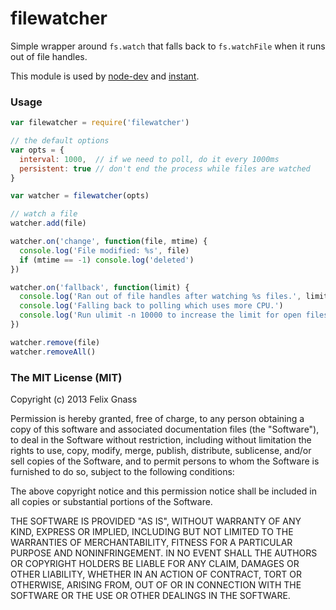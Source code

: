 # filewatcher

Simple wrapper around `fs.watch` that falls back to `fs.watchFile` when it runs
out of file handles.

This module is used by [node-dev](https://npmjs.org/package/node-dev)
and [instant](https://npmjs.org/package/instant).

### Usage

```js
var filewatcher = require('filewatcher')

// the default options
var opts = {
  interval: 1000,  // if we need to poll, do it every 1000ms
  persistent: true // don't end the process while files are watched
}

var watcher = filewatcher(opts)

// watch a file
watcher.add(file)

watcher.on('change', function(file, mtime) {
  console.log('File modified: %s', file)
  if (mtime == -1) console.log('deleted')
})

watcher.on('fallback', function(limit) {
  console.log('Ran out of file handles after watching %s files.', limit)
  console.log('Falling back to polling which uses more CPU.')
  console.log('Run ulimit -n 10000 to increase the limit for open files.')
})

watcher.remove(file)
watcher.removeAll()
```

### The MIT License (MIT)

Copyright (c) 2013 Felix Gnass

Permission is hereby granted, free of charge, to any person obtaining a copy
of this software and associated documentation files (the "Software"), to deal
in the Software without restriction, including without limitation the rights
to use, copy, modify, merge, publish, distribute, sublicense, and/or sell
copies of the Software, and to permit persons to whom the Software is
furnished to do so, subject to the following conditions:

The above copyright notice and this permission notice shall be included in
all copies or substantial portions of the Software.

THE SOFTWARE IS PROVIDED "AS IS", WITHOUT WARRANTY OF ANY KIND, EXPRESS OR
IMPLIED, INCLUDING BUT NOT LIMITED TO THE WARRANTIES OF MERCHANTABILITY,
FITNESS FOR A PARTICULAR PURPOSE AND NONINFRINGEMENT. IN NO EVENT SHALL THE
AUTHORS OR COPYRIGHT HOLDERS BE LIABLE FOR ANY CLAIM, DAMAGES OR OTHER
LIABILITY, WHETHER IN AN ACTION OF CONTRACT, TORT OR OTHERWISE, ARISING FROM,
OUT OF OR IN CONNECTION WITH THE SOFTWARE OR THE USE OR OTHER DEALINGS IN
THE SOFTWARE.

